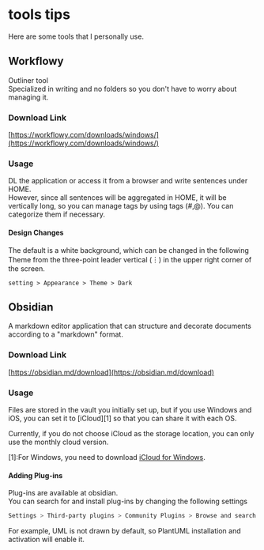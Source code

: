 # tools tips

Here are some tools that I personally use.

## Workflowy

Outliner tool<br />
Specialized in writing and no folders so you don't have to worry about managing it.

### Download Link

[https://workflowy.com/downloads/windows/](https://workflowy.com/downloads/windows/)

### Usage

DL the application or access it from a browser and write sentences under HOME.<br />
However, since all sentences will be aggregated in HOME, it will be vertically long, so you can manage tags by using tags (#,@). You can categorize them if necessary.

#### Design Changes

The default is a white background, which can be changed in the following Theme from the three-point leader vertical (︙) in the upper right corner of the screen.

```text
setting > Appearance > Theme > Dark
```

## Obsidian

A markdown editor application that can structure and decorate documents according to a "markdown" format.

### Download Link

[https://obsidian.md/download](https://obsidian.md/download)

### Usage

Files are stored in the vault you initially set up, but if you use Windows and iOS, you can set it to \[iCloud\]\[1\] so that you can share it with each OS.

Currently, if you do not choose iCloud as the storage location, you can only use the monthly cloud version.

\[1\]:For Windows, you need to download [iCloud for Windows](https://support.apple.com/ja-jp/HT204283).

#### Adding Plug-ins

Plug-ins are available at obsidian.<br />
You can search for and install plug-ins by changing the following settings

```bash
Settings > Third-party plugins > Community Plugins > Browse and search for PlantUML
```

For example, UML is not drawn by default, so PlantUML installation and activation will enable it.
